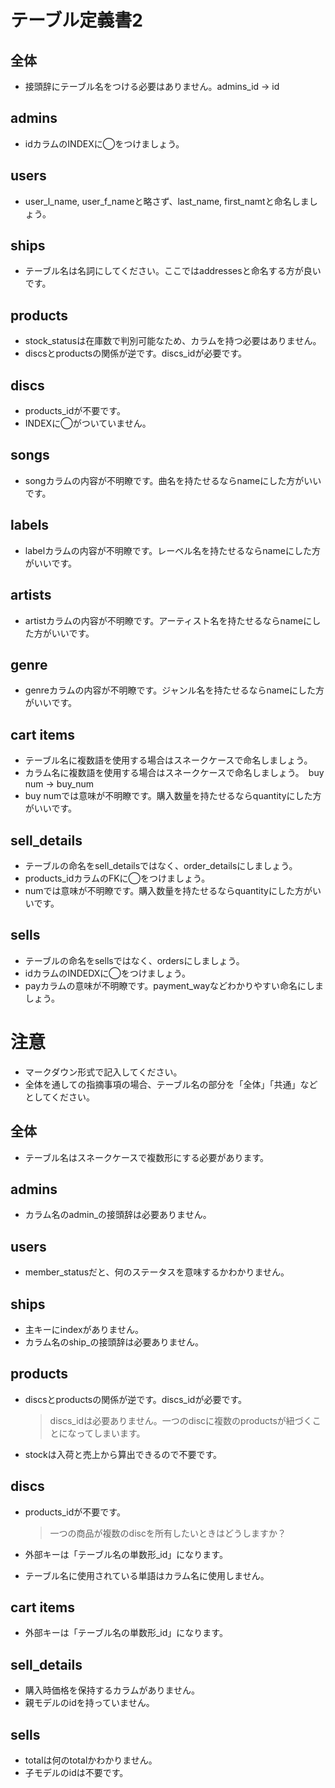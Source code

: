 # テーブル定義書2
## 全体
  - 接頭辞にテーブル名をつける必要はありません。admins_id -> id

## admins
  - idカラムのINDEXに◯をつけましょう。

## users
  - user_l_name, user_f_nameと略さず、last_name, first_namtと命名しましょう。

## ships
  - テーブル名は名詞にしてください。ここではaddressesと命名する方が良いです。
  
## products
  - stock_statusは在庫数で判別可能なため、カラムを持つ必要はありません。
  - discsとproductsの関係が逆です。discs_idが必要です。
  
## discs
  - products_idが不要です。
  - INDEXに◯がついていません。

## songs
  - songカラムの内容が不明瞭です。曲名を持たせるならnameにした方がいいです。
  
## labels
  - labelカラムの内容が不明瞭です。レーベル名を持たせるならnameにした方がいいです。
  
## artists
  - artistカラムの内容が不明瞭です。アーティスト名を持たせるならnameにした方がいいです。
  
## genre
  - genreカラムの内容が不明瞭です。ジャンル名を持たせるならnameにした方がいいです。
  
## cart items
  - テーブル名に複数語を使用する場合はスネークケースで命名しましょう。
  - カラム名に複数語を使用する場合はスネークケースで命名しましょう。　buy num -> buy_num
  - buy numでは意味が不明瞭です。購入数量を持たせるならquantityにした方がいいです。
  
## sell_details
  - テーブルの命名をsell_detailsではなく、order_detailsにしましょう。
  - products_idカラムのFKに◯をつけましょう。
  - numでは意味が不明瞭です。購入数量を持たせるならquantityにした方がいいです。
  
## sells
  - テーブルの命名をsellsではなく、ordersにしましょう。
  - idカラムのINDEDXに◯をつけましょう。
  - payカラムの意味が不明瞭です。payment_wayなどわかりやすい命名にしましょう。
  
# 注意
* マークダウン形式で記入してください。
* 全体を通しての指摘事項の場合、テーブル名の部分を「全体」「共通」などとしてください。


## 全体
  - テーブル名はスネークケースで複数形にする必要があります。

## admins
  - カラム名のadmin_の接頭辞は必要ありません。

## users
  - member_statusだと、何のステータスを意味するかわかりません。

## ships
  - 主キーにindexがありません。
  - カラム名のship_の接頭辞は必要ありません。
  
## products
  - discsとproductsの関係が逆です。discs_idが必要です。
    > discs_idは必要ありません。一つのdiscに複数のproductsが紐づくことになってしまいます。
    
  - stockは入荷と売上から算出できるので不要です。
  
## discs
  - products_idが不要です。
    > 一つの商品が複数のdiscを所有したいときはどうしますか？

  - 外部キーは「テーブル名の単数形_id」になります。
  - テーブル名に使用されている単語はカラム名に使用しません。

## cart items
  - 外部キーは「テーブル名の単数形_id」になります。
  
## sell_details
  - 購入時価格を保持するカラムがありません。
  - 親モデルのidを持っていません。
  
## sells
  - totalは何のtotalかわかりません。
  - 子モデルのidは不要です。
